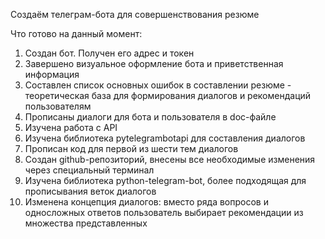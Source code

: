 
Создаём телеграм-бота для совершенствования резюме

Что готово на данный момент:
1. Создан бот. Получен его адрес и токен
2. Завершено визуальное оформление бота и приветственная информация
3. Составлен список основных ошибок в составлении резюме - теоретическая база для формирования диалогов и рекомендаций пользователям
4. Прописаны диалоги для бота и пользователя в doc-файле
5. Изучена работа с API 
6. Изучена библиотека pytelegrambotapi для составления диалогов
7. Прописан код для первой из шести тем диалогов
8. Создан github-репозиторий, внесены все необходимые изменения через специальный терминал 
9. Изучена библиотека python-telegram-bot, более подходящая для прописывания веток диалогов
10. Изменена концепция диалогов: вместо ряда вопросов и односложных ответов пользователь выбирает рекомендации из множества представленных

